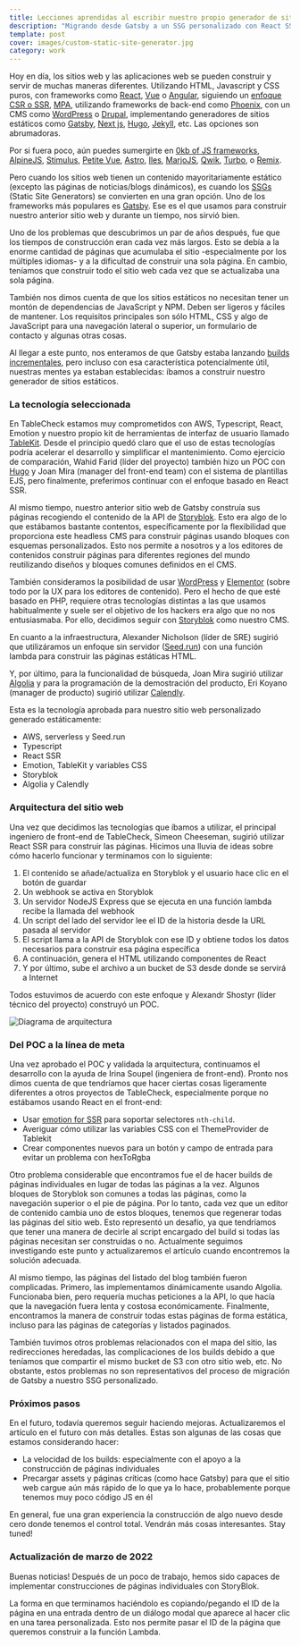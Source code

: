 ```yaml
---
title: Lecciones aprendidas al escribir nuestro propio generador de sitios estáticos
description: "Migrando desde Gatsby a un SSG personalizado con React SSR. Artículo publicado originalmente en el blog tecnológico de TableCheck."
template: post
cover: images/custom-static-site-generator.jpg
category: work
---
```


Hoy en día, los sitios web y las aplicaciones web se pueden construir y servir de muchas maneras diferentes. Utilizando HTML, Javascript y CSS puros, con frameworks como [React](https://reactjs.org/), [Vue](https://vuejs.org/) o [Angular](https://angularjs.org/), siguiendo un [enfoque CSR o SSR](https://developers.google.com/web/updates/2019/02/rendering-on-the-web), [MPA](https://applandeo.com/blog/single-page-applications-versus-multi-page-applications-what-to-choose/#:~:text=Qué%20es%20un%20MPA%3F,tienen%20diferentes%20niveles%20de%20UI.), utilizando frameworks de back-end como [Phoenix](https://www.phoenixframework.org/), con un CMS como [WordPress](https://wordpress.org/) o [Drupal](https://www.drupal.org/), implementando generadores de sitios estáticos como [Gatsby](https://jamstack.org/generators/gatsby/), [Next js](https://nextjs.org/), [Hugo](https://gohugo.io/), [Jekyll](https://jekyllrb.com/), etc. Las opciones son abrumadoras.

Por si fuera poco, aún puedes sumergirte en [0kb of JS frameworks](https://dev.to/this-is-learning/is-0kb-of-javascript-in-your-future-48og), [AlpineJS](https://alpinejs.dev/), [Stimulus](https://stimulus.hotwired.dev/), [Petite Vue](https://github.com/vuejs/petite-vue), [Astro](https://astro.build/), [Iles](https://iles-docs.netlify.app/), [MarjoJS](https://markojs.com/), [Qwik](https://github.com/BuilderIO/qwik), [Turbo](https://github.com/hotwired/turbo-rails), o [Remix](https://remix.run/).

Pero cuando los sitios web tienen un contenido mayoritariamente estático (excepto las páginas de noticias/blogs dinámicos), es cuando los [SSGs](https://jamstack.org/generators/) (Static Site Generators) se convierten en una gran opción. Uno de los frameworks más populares es [Gatsby](https://jamstack.org/generators/gatsby/). Ese es el que usamos para construir nuestro anterior sitio web y durante un tiempo, nos sirvió bien.

Uno de los problemas que descubrimos un par de años después, fue que los tiempos de construcción eran cada vez más largos. Esto se debía a la enorme cantidad de páginas que acumulaba el sitio -especialmente por los múltiples idiomas- y a la dificultad de construir una sola página. En cambio, teníamos que construir todo el sitio web cada vez que se actualizaba una sola página.

También nos dimos cuenta de que los sitios estáticos no necesitan tener un montón de dependencias de JavaScript y NPM. Deben ser ligeros y fáciles de mantener. Los requisitos principales son sólo HTML, CSS y algo de JavaScript para una navegación lateral o superior, un formulario de contacto y algunas otras cosas.

Al llegar a este punto, nos enteramos de que Gatsby estaba lanzando [builds incrementales](https://www.gatsbyjs.com/blog/2020-04-22-announcing-incremental-builds/), pero incluso con esa característica potencialmente útil, nuestras mentes ya estaban establecidas: íbamos a construir nuestro generador de sitios estáticos.

### La tecnología seleccionada

En TableCheck estamos muy comprometidos con AWS, Typescript, React, Emotion y nuestro propio kit de herramientas de interfaz de usuario llamado [TableKit](http://tablekit.tablecheck.com/). Desde el principio quedó claro que el uso de estas tecnologías podría acelerar el desarrollo y simplificar el mantenimiento. Como ejercicio de comparación, Wahid Farid (líder del proyecto) también hizo un POC con [Hugo](https://gohugo.io/) y Joan Mira (manager del front-end team) con el sistema de plantillas EJS, pero finalmente, preferimos continuar con el enfoque basado en React SSR.

Al mismo tiempo, nuestro anterior sitio web de Gatsby construía sus páginas recogiendo el contenido de la API de [Storyblok](https://www.storyblok.com/home). Esto era algo de lo que estábamos bastante contentos, específicamente por la flexibilidad que proporciona este headless CMS para construir páginas usando bloques con esquemas personalizados. Esto nos permite a nosotros y a los editores de contenidos construir páginas para diferentes regiones del mundo reutilizando diseños y bloques comunes definidos en el CMS.

También consideramos la posibilidad de usar [WordPress](https://wordpress.org/) y [Elementor](https://elementor.com/) (sobre todo por la UX para los editores de contenido). Pero el hecho de que esté basado en PHP, requiere otras tecnologías distintas a las que usamos habitualmente y suele ser el objetivo de los hackers era algo que no nos entusiasmaba. Por ello, decidimos seguir con [Storyblok](https://www.storyblok.com/home) como nuestro CMS.

En cuanto a la infraestructura, Alexander Nicholson (líder de SRE) sugirió que utilizáramos un enfoque sin servidor ([Seed.run](https://seed.run/)) con una función lambda para construir las páginas estáticas HTML.

Y, por último, para la funcionalidad de búsqueda, Joan Mira sugirió utilizar [Algolia](https://www.algolia.com/) y para la programación de la demostración del producto, Eri Koyano (manager de producto) sugirió utilizar [Calendly](https://calendly.com/).

Esta es la tecnología aprobada para nuestro sitio web personalizado generado estáticamente:

* AWS, serverless y Seed.run
* Typescript
* React SSR
* Emotion, TableKit y variables CSS
* Storyblok
* Algolia y Calendly

### Arquitectura del sitio web

Una vez que decidimos las tecnologías que íbamos a utilizar, el principal ingeniero de front-end de TableCheck, Simeon Cheeseman, sugirió utilizar React SSR para construir las páginas. Hicimos una lluvia de ideas sobre cómo hacerlo funcionar y terminamos con lo siguiente:

1. El contenido se añade/actualiza en Storyblok y el usuario hace clic en el botón de guardar
2. Un webhook se activa en Storyblok
3. Un servidor NodeJS Express que se ejecuta en una función lambda recibe la llamada del webhook
4. Un script del lado del servidor lee el ID de la historia desde la URL pasada al servidor
5. El script llama a la API de Storyblok con ese ID y obtiene todos los datos necesarios para construir esa página específica
6. A continuación, genera el HTML utilizando componentes de React
7. Y por último, sube el archivo a un bucket de S3 desde donde se servirá a Internet
    
Todos estuvimos de acuerdo con este enfoque y Alexandr Shostyr (líder técnico del proyecto) construyó un POC.

![](/blog/lessons-learned-writing-our-own-static-site-generator/images/static-site-generator-diagram.jpg "Diagrama de arquitectura")

### Del POC a la línea de meta

Una vez aprobado el POC y validada la arquitectura, continuamos el desarrollo con la ayuda de Irina Soupel (ingeniera de front-end). Pronto nos dimos cuenta de que tendríamos que hacer ciertas cosas ligeramente diferentes a otros proyectos de TableCheck, especialmente porque no estábamos usando React en el front-end:

* Usar [emotion for SSR](https://emotion.sh/docs/ssr) para soportar selectores `nth-child`.
* Averiguar cómo utilizar las variables CSS con el ThemeProvider de Tablekit
* Crear componentes nuevos para un botón y campo de entrada para evitar un problema con hexToRgba
    
Otro problema considerable que encontramos fue el de hacer builds de páginas individuales en lugar de todas las páginas a la vez. Algunos bloques de Storyblok son comunes a todas las páginas, como la navegación superior o el pie de página. Por lo tanto, cada vez que un editor de contenido cambia uno de estos bloques, tenemos que regenerar todas las páginas del sitio web. Esto representó un desafío, ya que tendríamos que tener una manera de decirle al script encargado del build si todas las páginas necesitan ser construidas o no. Actualmente seguimos investigando este punto y actualizaremos el artículo cuando encontremos la solución adecuada.

Al mismo tiempo, las páginas del listado del blog también fueron complicadas. Primero, las implementamos dinámicamente usando Algolia. Funcionaba bien, pero requería muchas peticiones a la API, lo que hacía que la navegación fuera lenta y costosa económicamente. Finalmente, encontramos la manera de construir todas estas páginas de forma estática, incluso para las páginas de categorías y listados paginados.

También tuvimos otros problemas relacionados con el mapa del sitio, las redirecciones heredadas, las complicaciones de los builds debido a que teníamos que compartir el mismo bucket de S3 con otro sitio web, etc. No obstante, estos problemas no son representativos del proceso de migración de Gatsby a nuestro SSG personalizado.

### Próximos pasos

En el futuro, todavía queremos seguir haciendo mejoras. Actualizaremos el artículo en el futuro con más detalles. Estas son algunas de las cosas que estamos considerando hacer:

* La velocidad de los builds: especialmente con el apoyo a la construcción de páginas individuales 
* Precargar assets y páginas críticas (como hace Gatsby) para que el sitio web cargue aún más rápido de lo que ya lo hace, probablemente porque tenemos muy poco código JS en él
    
En general, fue una gran experiencia la construcción de algo nuevo desde cero donde tenemos el control total. Vendrán más cosas interesantes. Stay tuned!

### Actualización de marzo de 2022

Buenas noticias! Después de un poco de trabajo, hemos sido capaces de implementar construcciones de páginas individuales con StoryBlok.

La forma en que terminamos haciéndolo es copiando/pegando el ID de la página en una entrada dentro de un diálogo modal que aparece al hacer clic en una tarea personalizada. Esto nos permite pasar el ID de la página que queremos construir a la función Lambda.